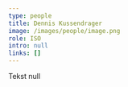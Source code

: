 ```yaml
---
type: people
title: Dennis Kussendrager
image: /images/people/image.png
role: ISO
intro: null
links: []
---
```

Tekst null

